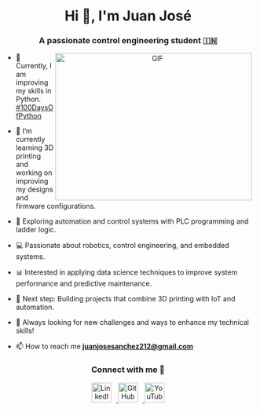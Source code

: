 <h1 align="center">Hi 👋, I'm Juan José</h1>
<h3 align="center">A passionate control engineering student &#127470;&#127475;</h3>

<a target="_blank" align="center">
  <img align="right" top="500" height="300" width="400" alt="GIF" src="https://media.giphy.com/media/SWoSkN6DxTszqIKEqv/giphy.gif">
</a>

- 🌱 Currently, I am improving my skills in Python. <a href="https://github.com/yourusername/100DaysOfPython" target="blank">#100DaysOfPython</a>

- 🤖 I’m currently learning 3D printing and working on improving my designs and firmware configurations.

- 🔧 Exploring automation and control systems with PLC programming and ladder logic.

- 💻 Passionate about robotics, control engineering, and embedded systems.

- 📊 Interested in applying data science techniques to improve system performance and predictive maintenance.

- 🎯 Next step: Building projects that combine 3D printing with IoT and automation.

- 🚀 Always looking for new challenges and ways to enhance my technical skills!

- 📫 How to reach me **juanjosesanchez212@gmail.com**

<h3 align="center">Connect with me 🤝</h3>

<p align="center">
  <a href="https://www.linkedin.com/in/juan-jos%C3%A9-s%C3%A1nchez-mej%C3%ADa-7a33b0305" target="_blank">
    <img src="https://img.icons8.com/ios-filled/50/0077b5/linkedin.png" alt="LinkedIn" width="40" height="40" style="margin-right: 10px;"/>
  </a>
  <a href="https://github.com/juasanchezme" target="_blank">
    <img src="https://img.icons8.com/ios-glyphs/50/000000/github.png" alt="GitHub" width="40" height="40" style="margin-right: 10px;"/>
  </a>
  <a href="https://www.youtube.com/@Creafera" target="_blank">
    <img src="https://img.icons8.com/ios-filled/50/FF0000/youtube-play.png" alt="YouTube" width="40" height="40"/>
  </a>
</p>

<!--
**juasanchezme/juasanchezme** is a ✨ _special_ ✨ repository because its `README.md` (this file) appears on your GitHub profile.

Here are some ideas to get you started:

- 🔭 I’m currently working on ...
- 🌱 I’m currently learning ...
- 👯 I’m looking to collaborate on ...
- 🤔 I’m looking for help with ...
- 💬 Ask me about ...
- 📫 How to reach me: ...
- 😄 Pronouns: ...
- ⚡ Fun fact: ...
-->
